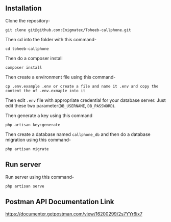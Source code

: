 ## Installation

Clone the repository-
```
git clone git@github.com:Enigmatec/Toheeb-callphone.git
```

Then cd into the folder with this command-
```
cd toheeb-callphone
```

Then do a composer install
```
composer install
```

Then create a environment file using this command-
```
cp .env.example .env or create a file and name it .env and copy the content the of .env.exmaple into it
```

Then edit `.env` file with appropriate credential for your database server. Just edit these two parameter(`DB_USERNAME`, `DB_PASSWORD`).

Then generate a key using this command
```
php artisan key:generate
```

Then create a database named `callphone_db` and then do a database migration using this command-
```
php artisan migrate
```

## Run server

Run server using this command-
```
php artisan serve
```
## Postman API Documentation Link
https://documenter.getpostman.com/view/16200299/2s7YYr6ix7






